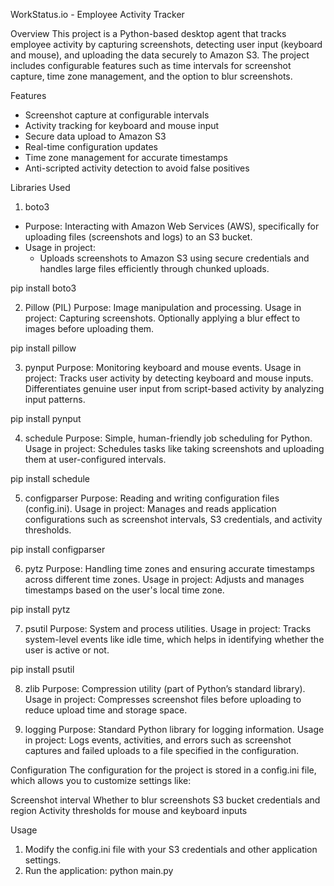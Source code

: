 WorkStatus.io - Employee Activity Tracker

Overview
This project is a Python-based desktop agent that tracks employee activity by capturing screenshots, detecting user input (keyboard and mouse), and uploading the data securely to Amazon S3. The project includes configurable features such as time intervals for screenshot capture, time zone management, and the option to blur screenshots.

Features
- Screenshot capture at configurable intervals
- Activity tracking for keyboard and mouse input
- Secure data upload to Amazon S3
- Real-time configuration updates
- Time zone management for accurate timestamps
- Anti-scripted activity detection to avoid false positives

Libraries Used

1. boto3
- Purpose: Interacting with Amazon Web Services (AWS), specifically for uploading files (screenshots and logs) to an S3 bucket.
- Usage in project: 
  - Uploads screenshots to Amazon S3 using secure credentials and handles large files efficiently through chunked uploads.

pip install boto3

2. Pillow (PIL)
Purpose: Image manipulation and processing.
Usage in project:
Capturing screenshots.
Optionally applying a blur effect to images before uploading them.

pip install pillow

3. pynput
Purpose: Monitoring keyboard and mouse events.
Usage in project:
Tracks user activity by detecting keyboard and mouse inputs.
Differentiates genuine user input from script-based activity by analyzing input patterns.

pip install pynput

4. schedule
Purpose: Simple, human-friendly job scheduling for Python.
Usage in project:
Schedules tasks like taking screenshots and uploading them at user-configured intervals.

pip install schedule

5. configparser
Purpose: Reading and writing configuration files (config.ini).
Usage in project:
Manages and reads application configurations such as screenshot intervals, S3 credentials, and activity thresholds.

pip install configparser

6. pytz
Purpose: Handling time zones and ensuring accurate timestamps across different time zones.
Usage in project:
Adjusts and manages timestamps based on the user's local time zone.

pip install pytz

7. psutil
Purpose: System and process utilities.
Usage in project:
Tracks system-level events like idle time, which helps in identifying whether the user is active or not.

pip install psutil

8. zlib
Purpose: Compression utility (part of Python’s standard library).
Usage in project:
Compresses screenshot files before uploading to reduce upload time and storage space.

9. logging
Purpose: Standard Python library for logging information.
Usage in project:
Logs events, activities, and errors such as screenshot captures and failed uploads to a file specified in the configuration.

Configuration
The configuration for the project is stored in a config.ini file, which allows you to customize settings like:

Screenshot interval
Whether to blur screenshots
S3 bucket credentials and region
Activity thresholds for mouse and keyboard inputs

Usage

1. Modify the config.ini file with your S3 credentials and other application settings.
2. Run the application:
   python main.py
